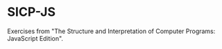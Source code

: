 # SICP-JS

Exercises from "The Structure and Interpretation of Computer Programs: JavaScript Edition".
